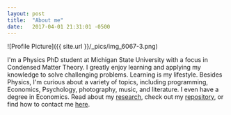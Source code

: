 ```yaml
---
layout: post
title:  "About me"
date:   2017-04-01 21:31:01 -0500
---
```

![Profile Picture]({{ site.url }}/_pics/img_6067-3.png)

I'm a Physics PhD student at Michigan State University with a focus in Condensed Matter Theory.
I greatly enjoy learning and applying my knowledge to solve challenging problems. Learning is my lifestyle.
Besides Physics, I'm curious about a variety of topics, including  programming, Economics, Psychology, photography, music, and literature. I even have a degree in Economics. 
Read about my [research](/research/), check out my [repository](https://github.com/kmoskovtsev), or find how to contact me [here](/contact/).

